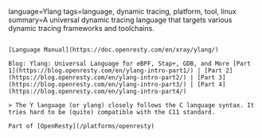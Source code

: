 language=Ylang
tags=language, dynamic tracing, platform, tool, linux
summary=A universal dynamic tracing language that targets various dynamic tracing frameworks and toolchains.
~~~~~~

[Language Manual](https://doc.openresty.com/en/xray/ylang/)

Blog: Ylang: Universal Language for eBPF, Stap+, GDB, and More [Part 1](https://blog.openresty.com/en/ylang-intro-part1/) | [Part 2](https://blog.openresty.com/en/ylang-intro-part2/) | [Part 3](https://blog.openresty.com/en/ylang-intro-part3/) | [Part 4](https://blog.openresty.com/en/ylang-intro-part4/)

> The Y language (or ylang) closely follows the C language syntax. It tries hard to be (quite) compatible with the C11 standard.

Part of [OpenResty](/platforms/openresty)